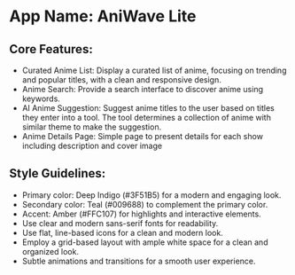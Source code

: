 # **App Name**: AniWave Lite

## Core Features:

- Curated Anime List: Display a curated list of anime, focusing on trending and popular titles, with a clean and responsive design.
- Anime Search: Provide a search interface to discover anime using keywords.
- AI Anime Suggestion: Suggest anime titles to the user based on titles they enter into a tool. The tool determines a collection of anime with similar theme to make the suggestion.
- Anime Details Page: Simple page to present details for each show including description and cover image

## Style Guidelines:

- Primary color: Deep Indigo (#3F51B5) for a modern and engaging look.
- Secondary color: Teal (#009688) to complement the primary color.
- Accent: Amber (#FFC107) for highlights and interactive elements.
- Use clear and modern sans-serif fonts for readability.
- Use flat, line-based icons for a clean and modern look.
- Employ a grid-based layout with ample white space for a clean and organized look.
- Subtle animations and transitions for a smooth user experience.